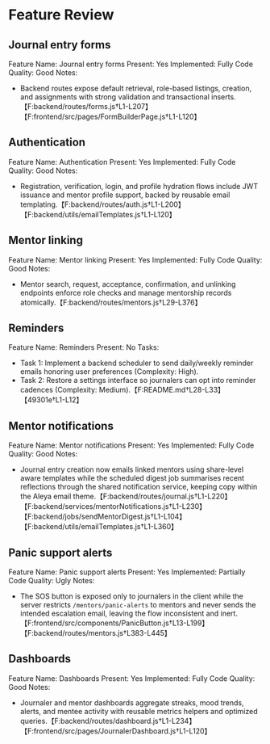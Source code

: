 # Feature Review

## Journal entry forms
Feature Name: Journal entry forms
Present: Yes
Implemented: Fully
Code Quality: Good
Notes:
- Backend routes expose default retrieval, role-based listings, creation, and assignments with strong validation and transactional inserts.【F:backend/routes/forms.js†L1-L207】【F:frontend/src/pages/FormBuilderPage.js†L1-L120】

## Authentication
Feature Name: Authentication
Present: Yes
Implemented: Fully
Code Quality: Good
Notes:
- Registration, verification, login, and profile hydration flows include JWT issuance and mentor profile support, backed by reusable email templating.【F:backend/routes/auth.js†L1-L200】【F:backend/utils/emailTemplates.js†L1-L120】

## Mentor linking
Feature Name: Mentor linking
Present: Yes
Implemented: Fully
Code Quality: Good
Notes:
- Mentor search, request, acceptance, confirmation, and unlinking endpoints enforce role checks and manage mentorship records atomically.【F:backend/routes/mentors.js†L29-L376】

## Reminders
Feature Name: Reminders
Present: No
Tasks:
- Task 1: Implement a backend scheduler to send daily/weekly reminder emails honoring user preferences (Complexity: High).
- Task 2: Restore a settings interface so journalers can opt into reminder cadences (Complexity: Medium).【F:README.md†L28-L33】【49301e†L1-L12】

## Mentor notifications
Feature Name: Mentor notifications
Present: Yes
Implemented: Fully
Code Quality: Good
Notes:
- Journal entry creation now emails linked mentors using share-level aware templates while the scheduled digest job summarises
  recent reflections through the shared notification service, keeping copy within the Aleya email theme.【F:backend/routes/journal.js†L1-L220】【F:backend/services/mentorNotifications.js†L1-L230】【F:backend/jobs/sendMentorDigest.js†L1-L104】【F:backend/utils/emailTemplates.js†L1-L360】

## Panic support alerts
Feature Name: Panic support alerts
Present: Yes
Implemented: Partially
Code Quality: Ugly
Notes:
- The SOS button is exposed only to journalers in the client while the server restricts `/mentors/panic-alerts` to mentors and never sends the intended escalation email, leaving the flow inconsistent and inert.【F:frontend/src/components/PanicButton.js†L13-L199】【F:backend/routes/mentors.js†L383-L445】

## Dashboards
Feature Name: Dashboards
Present: Yes
Implemented: Fully
Code Quality: Good
Notes:
- Journaler and mentor dashboards aggregate streaks, mood trends, alerts, and mentee activity with reusable metrics helpers and optimized queries.【F:backend/routes/dashboard.js†L1-L234】【F:frontend/src/pages/JournalerDashboard.js†L1-L120】
